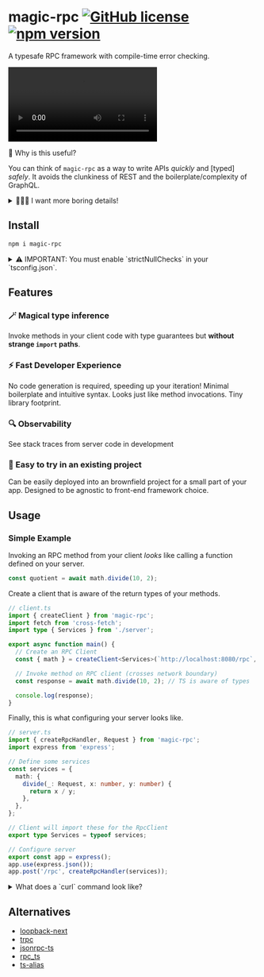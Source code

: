 # magic-rpc [![GitHub license](https://img.shields.io/badge/license-MIT-blue.svg)](https://github.com/abhayvatsa/magic-rpc/blob/master/LICENSE) [![npm version](https://img.shields.io/npm/v/magic-rpc.svg?style=flat)](https://www.npmjs.com/package/magic-rpc)

A typesafe RPC framework with compile-time error checking.

![Magic RPC intellisense demo](https://user-images.githubusercontent.com/15083292/124224599-d2c79700-daba-11eb-8e79-b35dbce50ef8.mp4)

🤔 Why is this useful?

You can think of `magic-rpc` as a way to write APIs _quickly_ and [typed]
_safely_. It avoids the clunkiness of REST and the boilerplate/complexity of
GraphQL.

<details>

<summary>👩🏼‍🏫 I want more boring details!</summary>

**Motivation:**

It helps to have correctness guarantees from your compiler when writing your
programs. This is applicable when writing client-server applications, but
requires some tooling to achieve.

To this end, we can use an RPC client that is aware of the return type of the
server response. We will encode the _data type_ and _error type_ into the return
type of an RPC method. The client will _infer_ the return type from the RPC
method enabling the compiler to know about data and error types. The compiler
will enforce appropriate error handling on the client: providing us
strongly-typed client-server code.

Our error propagation is inspired by
[Rust's Result type](https://doc.rust-lang.org/std/result/), which returns a
tuple of `Result<T, E>` from a function. Here `T` is your data type and `E` is
your error type.

**Inspiration:**

This project is loosely based on
[JSON RPC](https://www.jsonrpc.org/specification).

</details>

## Install

```bash
npm i magic-rpc
```

<details>

<summary>
⚠️ IMPORTANT: You must enable `strictNullChecks` in your `tsconfig.json`.
</summary>

Typescript currently has a
[bug](https://github.com/microsoft/TypeScript/issues/10564), making type
narrowing only work when `strictNullChecks` is turned on.

```jsonc
// tsconfig.json
{
  // ...
  "compilerOptions": {
    // ...
    "strictNullChecks": true
  }
}
```

</details>

## Features

### 🪄 Magical type inference

Invoke methods in your client code with type guarantees but **without strange
`import` paths**.

### ⚡️ Fast Developer Experience

No code generation is required, speeding up your iteration! Minimal boilerplate
and intuitive syntax. Looks just like method invocations. Tiny library
footprint.

### 🔍 Observability

See stack traces from server code in development

### 🚧 Easy to try in an existing project

Can be easily deployed into an brownfield project for a small part of your app.
Designed to be agnostic to front-end framework choice.

## Usage

### Simple Example

Invoking an RPC method from your client _looks_ like calling a function defined
on your server.

```typescript
const quotient = await math.divide(10, 2);
```

Create a client that is aware of the return types of your methods.

```typescript
// client.ts
import { createClient } from 'magic-rpc';
import fetch from 'cross-fetch';
import type { Services } from './server';

export async function main() {
  // Create an RPC Client
  const { math } = createClient<Services>(`http://localhost:8080/rpc`, fetch);

  // Invoke method on RPC client (crosses network boundary)
  const response = await math.divide(10, 2); // TS is aware of types

  console.log(response);
}
```

Finally, this is what configuring your server looks like.

```typescript
// server.ts
import { createRpcHandler, Request } from 'magic-rpc';
import express from 'express';

// Define some services
const services = {
  math: {
    divide(_: Request, x: number, y: number) {
      return x / y;
    },
  },
};

// Client will import these for the RpcClient
export type Services = typeof services;

// Configure server
export const app = express();
app.use(express.json());
app.post('/rpc', createRpcHandler(services));
```

<details>

<summary>
What does a `curl` command look like?
</summary>

```bash
$ curl localhost:8080/rpc \
  --header "Content-Type: application/json" \
  --request POST \
  --data '{
    "service": "math",
    "method": "divide",
    "params": [99, 3]
  }'
{"result":{"ok":true,"err":false,"val":33}}
```

</details>

## Alternatives

- [loopback-next](https://github.com/strongloop/loopback-next)
- [trpc](https://github.com/vriad/trpc)
- [jsonrpc-ts](https://github.com/shekohex/jsonrpc-ts)
- [rpc_ts](https://github.com/aiden/rpc_ts)
- [ts-alias](https://github.com/coffeemug/ts-alias)
